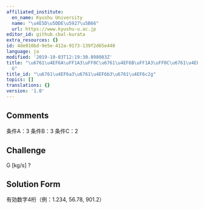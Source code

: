 ```yaml
---
affiliated_institute:
  en_name: Kyushu University
  name: "\u4E5D\u5DDE\u5927\u5B66"
  url: https://www.kyushu-u.ac.jp
editor_id: github.cbal-kurata
extra_resources: {}
id: 4de010bd-9e5e-412a-9173-139f2d65e440
language: ja
modified: '2019-10-03T12:19:30.898083Z'
title: "\u6761\u4EF6A\uFF1A3\uFF0C\u6761\u4EF6B\uFF1A3\uFF0C\u6761\u4EF6C\uFF1A2\uFF0C\
  G"
title_id: "\u6761\u4EF6a3\u6761\u4EF6b3\u6761\u4EF6c2g"
topics: []
translations: {}
version: '1.0'
---
```


## Comments
条件A：3
条件B：3
条件C：2

## Challenge
G [kg/s] ?

## Solution Form
有効数字4桁（例：1.234,  56.78,  901.2）




